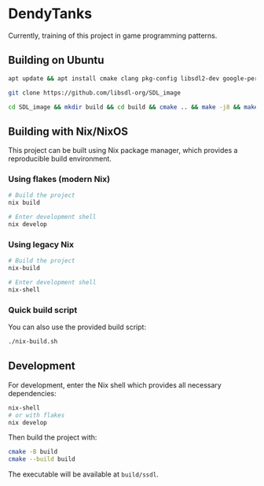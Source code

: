 # DendyTanks
Currently, training of this project in game programming patterns.

## Building on Ubuntu

```bash
apt update && apt install cmake clang pkg-config libsdl2-dev google-perftools libgtest-dev git 

git clone https://github.com/libsdl-org/SDL_image

cd SDL_image && mkdir build && cd build && cmake .. && make -j8 && make install
```

## Building with Nix/NixOS

This project can be built using Nix package manager, which provides a reproducible build environment.

### Using flakes (modern Nix)

```bash
# Build the project
nix build

# Enter development shell
nix develop
```

### Using legacy Nix

```bash
# Build the project
nix-build

# Enter development shell
nix-shell
```

### Quick build script

You can also use the provided build script:

```bash
./nix-build.sh
```

## Development

For development, enter the Nix shell which provides all necessary dependencies:

```bash
nix-shell
# or with flakes
nix develop
```

Then build the project with:

```bash
cmake -B build
cmake --build build
```

The executable will be available at `build/ssdl`.
